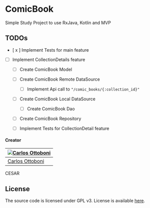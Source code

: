 # ComicBook
Simple Study Project to use RxJava, Kotlin and MVP

## TODOs

- [ x ] Implement Tests for main feature
- [ ] Implement CollectionDetails feature
  - [ ] Create ComicBook Model
  - [ ] Create ComicBook Remote DataSource
    - [ ] Implement Api call to `"/comic_books/{:collection_id}"`
  - [ ] Create ComicBook Local DataSource
    - [ ] Create ComicBook Dao
  - [ ] Create ComicBook Repository
  - [ ] Implement Tests for CollectionDetail feature


#### Creator

[![Carlos Ottoboni](http://gravatar.com/avatar/51f14f9248757e98855361ba7efb154c?s=70)](https://github.com/Carlos-Ot) |
---------------------------------------------------------------------------------------------------------------------|
[Carlos Ottoboni](https://github.com/Carlos-Ot)<br> |
CESAR

## License

The source code is licensed under GPL v3. License is available [here](/LICENSE).
